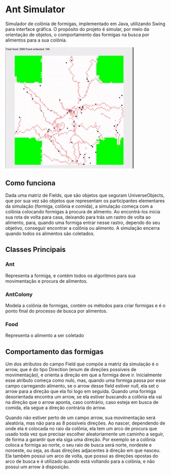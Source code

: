 # Ant Simulator

Simulador de colônia de formigas, implementado em Java, utilizando Swing para interface gráfica. O propósito do projeto é simular, por meio da orientação de objetos, o comportamento das formigas na busca por alimentos para a sua colônia.

<img src="./assets/example.gif" width=400></img>

## Como funciona

Dada uma matriz de Fields, que são objetos que seguram UniverseObjects, que por sua vez são objetos que representam 
os participantes elementares da simulação (formiga, colônia e comida), a simulação começa com a colônia colocando formigas à procura de alimento.
Ao encontrá-los inicia sua rota de volta para casa, deixando para trás um rastro de volta ao alimento, para, quando uma formiga entrar nesse rastro,
dependo do seu objetivo, conseguir encontrar a colônia ou alimento. A simulação encerra quando todos os alimentos são coletados.

## Classes Principais

### Ant
Representa a formiga, e contém todos os algoritmos para sua movimentação e procura de alimentos.

### AntColony
Modela a colônia de formigas, contém os métodos para criar formigas e é o ponto final do processo de busca por alimentos.

### Food
Representa o alimento a ser coletado

## Comportamento das formigas

Um dos atributos do campo Field que compõe a matriz da simulação é o arrow, que é do tipo Direction (enum de direções possíveis de movimentação), e orienta a direção em que a formiga deve ir.
Inicialmente esse atributo começa como nulo, mas, quando uma formiga passa por esse campo carregando alimento, se o arrow desse field estiver null, ela set o arrow para a direção que ela foi logo em seguida.
Quando uma formiga desorientada encontra um arrow, se ela estiver buscando a colônia ela vai na direção que o arrow aponta, caso contrário, caso esteja em busca de comida, ela segue a direção contrária do arrow.

Quando não estiver perto de um campo arrow, sua movimentação será aleatória, mas não para as 8 possíveis direções. Ao nascer, dependendo de onde ela é colocada no raio da colônia, ela tem um arco de procura que
usado toda vez que precisar escolher aleatoriamente um caminho a seguir, de forma a garantir que ela siga uma direção. Por exemplo se a colônia coloca a formiga ao norte, o seu raio de busca será norte, nordeste e noroeste, ou seja,
as duas direções adjacentes à direção em que nasceu. Ela também possui um arco de volta, que possui as direções opostas do arco de busca e é utilizado quando está voltando para a colônia, e não possui um arrow à disposição.
